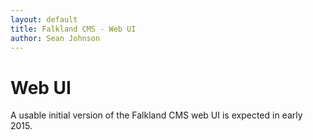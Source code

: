 ```yaml
---
layout: default
title: Falkland CMS - Web UI
author: Sean Johnson
---
```


# Web UI

A usable initial version of the Falkland CMS web UI is expected in early 2015.